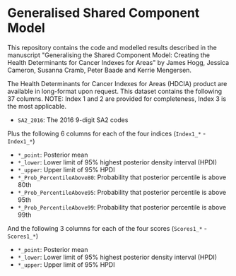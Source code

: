 # Generalised Shared Component Model

This repository contains the code and modelled results described in the manuscript "Generalising the Shared Component Model: Creating the Health Determinants for Cancer Indexes for Areas" by James Hogg, Jessica Cameron, Susanna Cramb, Peter Baade and Kerrie Mengersen.

The Health Determinants for Cancer Indexes for Areas (HDCIA) product are available in long-format upon request. This dataset contains the following 37 columns. NOTE: Index 1 and 2 are provided for completeness, Index 3 is the most applicable. 

<!--from the authors. in the dataset `ModelledEstimates.csv`.--->

- `SA2_2016`: The 2016 9-digit SA2 codes

Plus the following 6 columns for each of the four indices (`Index1_*` - `Index1_*`)

- `*_point`: Posterior mean
- `*_lower`: Lower limit of 95% highest posterior density interval (HPDI)
- `*_upper`: Upper limit of 95% HPDI
- `*_Prob_PercentileAbove80`: Probability that posterior percentile is above 80th
- `*_Prob_PercentileAbove95`: Probability that posterior percentile is above 95th
- `*_Prob_PercentileAbove99`: Probability that posterior percentile is above 99th

And the following 3 columns for each of the four scores (`Scores1_*` - `Scores1_*`)

- `*_point`: Posterior mean
- `*_lower`: Lower limit of 95% highest posterior density interval (HPDI)
- `*_upper`: Upper limit of 95% HPDI
